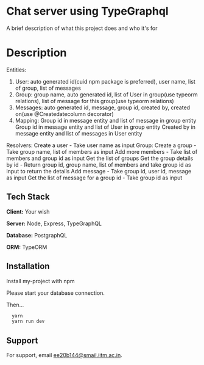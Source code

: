 
# Chat server using TypeGraphql

A brief description of what this project does and who it's for

# Description

Entities:
1. User: 
    auto generated id(cuid npm package is preferred), user name, list of group, list of messages
2. Group: 
    group name, auto generated id, list of User in group(use typeorm relations), list of message for this group(use typeorm relations)
3. Messages: 
    auto generated id, message, group id, created by, created on(use @Createdatecolumn decorator)
4. Mapping:
    Group id in message entity and list of message in group entity
    Group id in message entity and list of User in group entity
    Created by in message entity and list of messages in User entity

Resolvers:
Create a user - Take user name as input
Group:
    Create a group - Take group name, list of members as input
Add more members - 
    Take list of members and group id as input
    Get the list of groups
    Get the group details by id - Return group id, group name, list of members and take group id as input to return the details
    Add message - Take group id, user id, message as input
    Get the list of message for a group id - Take group id as input

## Tech Stack

**Client:** Your wish

**Server:** Node, Express, TypeGraphQL

**Database:** PostgraphQL

**ORM:** TypeORM


## Installation

Install my-project with npm

Please start your database connection.

Then...
```bash
  yarn
  yarn run dev
```
    
## Support

For support, email ee20b144@smail.iitm.ac.in.
